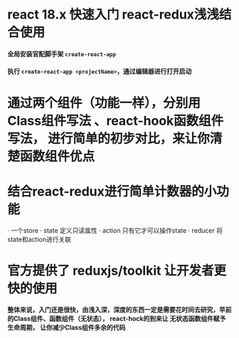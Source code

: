 # react 18.x 快速入门 react-redux浅浅结合使用

#### 全局安装官配脚手架 `create-react-app`

#### 执行 `create-react-app <projectName>`，通过编辑器进行打开启动

# 通过两个组件（功能一样），分别用 Class组件写法 、react-hook函数组件写法， 进行简单的初步对比，来让你清楚函数组件优点

# 结合react-redux进行简单计数器的小功能
  · 一个store
  · state 定义只读属性
  · action 只有它才可以操作state
  · reducer 将state和action进行关联
# 官方提供了 reduxjs/toolkit 让开发者更快的使用

#### 整体来说，入门还是很快，由浅入深，深度的东西一定是需要花时间去研究，早前的Class组件、函数组件（无状态）， react-hock的到来让 无状态函数组件赋予生命周期， 让你减少Class组件多余的代码